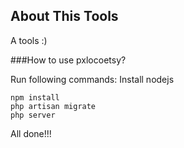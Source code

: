 ## About This Tools
A tools :)

###How to use pxlocoetsy?

Run following commands:
Install nodejs

```
npm install
php artisan migrate
php server
```

All done!!!
